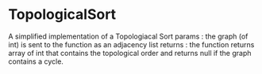 # TopologicalSort

A simplified  implementation of a Topologiacal Sort
params :   the graph (of int) is sent to the function as an adjacency list
returns : the function returns array of int that contains the topological order and returns null if the graph contains a cycle.
